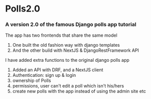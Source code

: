 # Polls2.0
### A version 2.0 of the famous Django polls app tutorial

The app has two frontends that share the same model
1. One built the old fashion way with django templates
2. And the other build with NextJS & DjangoRestFramework API

I have added extra functions to the original django polls app
1. Added an API with DRF, and a NextJS client
2. Authentication: sign up & login
3. ownership of Polls
4. permissions, user can't edit a poll which isn't his/hers
5. create new polls with the app instead of using the admin site
etc

